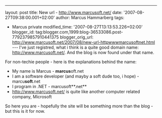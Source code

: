 ---
layout: post
title: New url - http://www.marcusoft.net/
date: '2007-08-27T09:38:00.001+02:00'
author: Marcus Hammarberg
tags:
  - Marcus private
modified_time: '2007-08-27T13:13:53.226+02:00'
blogger_id: tag:blogger.com,1999:blog-36533086.post-7792379857910441375
blogger_orig_url: http://www.marcusoft.net/2007/08/new-url-httpwwwmarcusoftnet.html ---
I've just registred, what i think is a quite good domain name:
<http://www.marcusoft.net/>. And the blog is now found under that
name.

For non-techie people - here is the explanations behind the name:

-   My name is Marcus - **marcus**oft.net
-   I am a software developer (and mayby a soft dude too, i hope) -
    marcu**soft**.net
-   I program in .NET - marcusoft**.net**
-   <http://www.marcusoft.net/> is quite like another computer related
    company, Microsoft

So here you are - hopefully the site will be something more than the
blog - but this is it for now.
